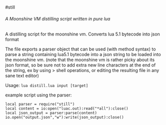 #still

###### A Moonshine VM distilling script written in pure lua

A distilling script for the moonshine vm. Converts lua 5.1 bytecode into json format

The file exports a parser object that can be used (with method syntax) to parse a string containing lua5.1 bytecode into a json string to be loaded into the moonshine vm. (note that the moonshine vm is rather picky about its json format, so be sure not to add extra new line characters at the end of the string, ex by using > shell operations, or editing the resulting file in any sane text editor)

Usage:
`lua distill.lua input [target]`

example script using the parser:
```
local parser = require("still")
local content = io:open("luac.out):read("*all"):close()
local json_output = parser:parse(content)
io.open("output.json","w"):write(json_output):close()
```
